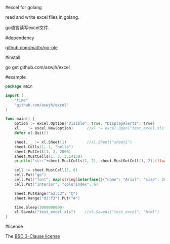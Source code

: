 ﻿#excel for golang

read and write excel files in golang.

go语言读写excel文件.

#dependency

[github.com/mattn/go-ole][ole]

#install

go get github.com/aswjh/excel

#example
``` go
package main

import (
	"time"
	"github.com/aswjh/excel"
)

func main() {
	option := excel.Option{"Visible": true, "DisplayAlerts": true}
	xl, _ := excel.New(option)      //xl := excel.Open("test_excel.xls", option)
	defer xl.Quit()

	sheet, _ := xl.Sheet(1)         //xl.Sheet("sheet1")
	sheet.Cells(1, 1, "hello")
	sheet.PutCell(1, 2, 2006)
	sheet.MustCells(1, 3, 3.14159)
	println("str:"+sheet.MustCells(1, 2), sheet.MustGetCell(1, 2).(float64))

	cell := sheet.MustCell(5, 6)
	cell.Put("go")
	cell.Put("font", map[string]interface{}{"name": "Arial", "size": 26, "bold": true})
	cell.Put("interior", "colorindex", 6)

	sheet.PutRange("a3:c3", "@")
	sheet.Range("d3:f3").Put("#")

	time.Sleep(3000000000)
	xl.SaveAs("test_excel.xls")    //xl.SaveAs("test_excel", "html")
}

```

#license

The [BSD 3-Clause license][bsd]

[ole]: http://github.com/mattn/go-ole
[bsd]: http://opensource.org/licenses/BSD-3-Clause




